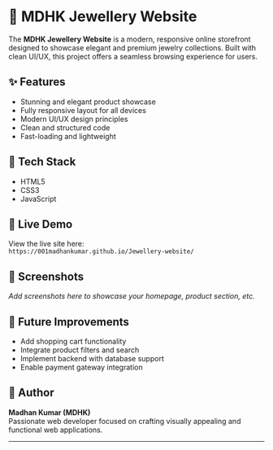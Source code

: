 # 💎 MDHK Jewellery Website

The **MDHK Jewellery Website** is a modern, responsive online storefront designed to showcase elegant and premium jewelry collections. Built with clean UI/UX, this project offers a seamless browsing experience for users.

## ✨ Features

- Stunning and elegant product showcase
- Fully responsive layout for all devices
- Modern UI/UX design principles
- Clean and structured code
- Fast-loading and lightweight

## 📁 Tech Stack

- HTML5
- CSS3
- JavaScript

## 🚀 Live Demo

View the live site here:  
`https://001madhankumar.github.io/Jewellery-website/`

## 📸 Screenshots

_Add screenshots here to showcase your homepage, product section, etc._

## 🧠 Future Improvements

- Add shopping cart functionality
- Integrate product filters and search
- Implement backend with database support
- Enable payment gateway integration

## 🙌 Author

**Madhan Kumar (MDHK)**  
Passionate web developer focused on crafting visually appealing and functional web applications.

---

